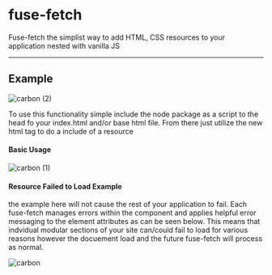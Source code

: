 # fuse-fetch

Fuse-fetch the simplist way to add HTML, CSS resources to your application nested with vanilla JS

---

## Example
![carbon (2)](https://user-images.githubusercontent.com/23381860/200898955-20212299-f7c8-441c-a251-376e7e88afe7.png)



To use this functionality simple include the node package as a script to the head fo your index.html and/or base html file. From there just utilize the new html tag <fuse-fetch> to do a include of a resource 

#### Basic Usage
![carbon (1)](https://user-images.githubusercontent.com/23381860/200889827-db6c734a-17ae-4bbc-9ba9-15e591d0b8c9.png)

#### Resource Failed to Load Example 
the example here will not cause the rest of your application to fail. Each fuse-fetch manages errors within the component and applies helpful error messaging to the element attributes as can be seen below. This means that indvidual modular sections of your site can/could fail to load for various reasons however the docuement load and the future fuse-fetch will process as normal.

![carbon](https://user-images.githubusercontent.com/23381860/200889776-3d65a85f-0c8b-4721-bd64-3231ce067629.png)

